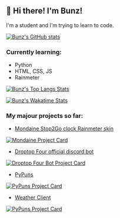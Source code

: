 ## 👋 Hi there! I'm Bunz!
I'm a student and I'm trying to learn to code.

[![Bunz's GitHub stats](https://github-readme-stats.vercel.app/api?username=66Bunz&include_all_commits=true&theme=radical)](https://github.com/66Bunz)

### Currently learning:
- Python
- HTML, CSS, JS
- Rainmeter

[![Bunz's Top Langs Stats](https://github-readme-stats.vercel.app/api/top-langs/?username=66Bunz&layout=compact&theme=radical)](https://github.com/66Bunz)

[![Bunz's Wakatime Stats](https://github-readme-stats.vercel.app/api/wakatime?username=@66Bunz&layout=compact&theme=radical)](https://github.com/66Bunz)

### My majour projects so far:
- [Mondaine Stop2Go clock Rainmeter skin](https://github.com/66Bunz/Mondaine-Stop2Go-Rainmeter)

[![Mondaine Project Card](https://github-readme-stats.vercel.app/api/pin/?username=66Bunz&repo=Mondaine-Stop2Go-Rainmeter&show_owner=true&theme=radical)](https://github.com/66Bunz/Mondaine-Stop2Go-Rainmeter)

- [Droptop Four official discord bot](https://github.com/66Bunz/Droptop-Four-Discord-Bot)

[![Droptop Four Bot Project Card](https://github-readme-stats.vercel.app/api/pin/?username=66Bunz&repo=Droptop-Four-Discord-Bot&show_owner=true&theme=radical)](https://github.com/66Bunz/Droptop-Four-Discord-Bot)

- [PyPuns](https://github.com/PyPuns/PyPuns)

[![PyPuns Project Card](https://github-readme-stats.vercel.app/api/pin/?username=PyPuns&repo=PyPuns&show_owner=true&theme=radical)](https://github.com/PyPuns/PyPuns)

- [Weather Client](https://github.com/66Bunz/Weather-Client)

[![PyPuns Project Card](https://github-readme-stats.vercel.app/api/pin/?username=66Bunz&repo=Weather-Client&show_owner=true&theme=radical)](https://github.com/66Bunz/Weather-Client)




